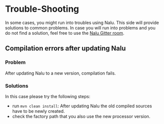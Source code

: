 # Trouble-Shooting
In some cases, you might run into troubles using Nalu. This side will provide solutions to common problems. In case you will run into problems and you do not find a solution, feel free to use the [Nalu Gitter room](https://gitter.im/Nalukit42/Lobby).

## Compilation errors after updating Nalu
### Problem
After updating Nalu to a new version, compilation fails.
### Solutions
In this case please try the following steps:
* run `mvn clean install`: After updating Nalu the old compiled sources have to be newly created.
* check the factory path that you also use the new processor version.
